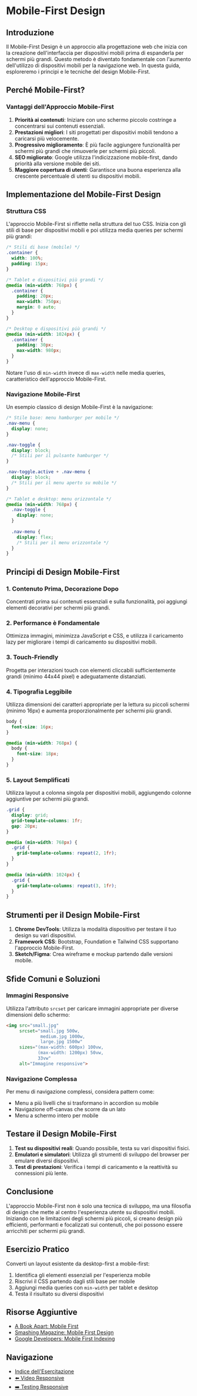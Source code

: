 # Mobile-First Design

## Introduzione

Il Mobile-First Design è un approccio alla progettazione web che inizia con la creazione dell'interfaccia per dispositivi mobili prima di espanderla per schermi più grandi. Questo metodo è diventato fondamentale con l'aumento dell'utilizzo di dispositivi mobili per la navigazione web. In questa guida, esploreremo i principi e le tecniche del design Mobile-First.

## Perché Mobile-First?

### Vantaggi dell'Approccio Mobile-First

1. **Priorità ai contenuti**: Iniziare con uno schermo piccolo costringe a concentrarsi sui contenuti essenziali.
2. **Prestazioni migliori**: I siti progettati per dispositivi mobili tendono a caricarsi più velocemente.
3. **Progressivo miglioramento**: È più facile aggiungere funzionalità per schermi più grandi che rimuoverle per schermi più piccoli.
4. **SEO migliorato**: Google utilizza l'indicizzazione mobile-first, dando priorità alla versione mobile dei siti.
5. **Maggiore copertura di utenti**: Garantisce una buona esperienza alla crescente percentuale di utenti su dispositivi mobili.

## Implementazione del Mobile-First Design

### Struttura CSS

L'approccio Mobile-First si riflette nella struttura del tuo CSS. Inizia con gli stili di base per dispositivi mobili e poi utilizza media queries per schermi più grandi:

```css
/* Stili di base (mobile) */
.container {
  width: 100%;
  padding: 15px;
}

/* Tablet e dispositivi più grandi */
@media (min-width: 768px) {
  .container {
    padding: 20px;
    max-width: 750px;
    margin: 0 auto;
  }
}

/* Desktop e dispositivi più grandi */
@media (min-width: 1024px) {
  .container {
    padding: 30px;
    max-width: 980px;
  }
}
```

Notare l'uso di `min-width` invece di `max-width` nelle media queries, caratteristico dell'approccio Mobile-First.

### Navigazione Mobile-First

Un esempio classico di design Mobile-First è la navigazione:

```css
/* Stile base: menu hamburger per mobile */
.nav-menu {
  display: none;
}

.nav-toggle {
  display: block;
  /* Stili per il pulsante hamburger */
}

.nav-toggle.active + .nav-menu {
  display: block;
  /* Stili per il menu aperto su mobile */
}

/* Tablet e desktop: menu orizzontale */
@media (min-width: 768px) {
  .nav-toggle {
    display: none;
  }
  
  .nav-menu {
    display: flex;
    /* Stili per il menu orizzontale */
  }
}
```

## Principi di Design Mobile-First

### 1. Contenuto Prima, Decorazione Dopo

Concentrati prima sui contenuti essenziali e sulla funzionalità, poi aggiungi elementi decorativi per schermi più grandi.

### 2. Performance è Fondamentale

Ottimizza immagini, minimizza JavaScript e CSS, e utilizza il caricamento lazy per migliorare i tempi di caricamento su dispositivi mobili.

### 3. Touch-Friendly

Progetta per interazioni touch con elementi cliccabili sufficientemente grandi (minimo 44x44 pixel) e adeguatamente distanziati.

### 4. Tipografia Leggibile

Utilizza dimensioni dei caratteri appropriate per la lettura su piccoli schermi (minimo 16px) e aumenta proporzionalmente per schermi più grandi.

```css
body {
  font-size: 16px;
}

@media (min-width: 768px) {
  body {
    font-size: 18px;
  }
}
```

### 5. Layout Semplificati

Utilizza layout a colonna singola per dispositivi mobili, aggiungendo colonne aggiuntive per schermi più grandi.

```css
.grid {
  display: grid;
  grid-template-columns: 1fr;
  gap: 20px;
}

@media (min-width: 768px) {
  .grid {
    grid-template-columns: repeat(2, 1fr);
  }
}

@media (min-width: 1024px) {
  .grid {
    grid-template-columns: repeat(3, 1fr);
  }
}
```

## Strumenti per il Design Mobile-First

1. **Chrome DevTools**: Utilizza la modalità dispositivo per testare il tuo design su vari dispositivi.
2. **Framework CSS**: Bootstrap, Foundation e Tailwind CSS supportano l'approccio Mobile-First.
3. **Sketch/Figma**: Crea wireframe e mockup partendo dalle versioni mobile.

## Sfide Comuni e Soluzioni

### Immagini Responsive

Utilizza l'attributo `srcset` per caricare immagini appropriate per diverse dimensioni dello schermo:

```html
<img src="small.jpg"
     srcset="small.jpg 500w,
             medium.jpg 1000w,
             large.jpg 1500w"
     sizes="(max-width: 600px) 100vw,
            (max-width: 1200px) 50vw,
            33vw"
     alt="Immagine responsive">
```

### Navigazione Complessa

Per menu di navigazione complessi, considera pattern come:
- Menu a più livelli che si trasformano in accordion su mobile
- Navigazione off-canvas che scorre da un lato
- Menu a schermo intero per mobile

## Testare il Design Mobile-First

1. **Test su dispositivi reali**: Quando possibile, testa su vari dispositivi fisici.
2. **Emulatori e simulatori**: Utilizza gli strumenti di sviluppo del browser per emulare diversi dispositivi.
3. **Test di prestazioni**: Verifica i tempi di caricamento e la reattività su connessioni più lente.

## Conclusione

L'approccio Mobile-First non è solo una tecnica di sviluppo, ma una filosofia di design che mette al centro l'esperienza utente su dispositivi mobili. Iniziando con le limitazioni degli schermi più piccoli, si creano design più efficienti, performanti e focalizzati sui contenuti, che poi possono essere arricchiti per schermi più grandi.

## Esercizio Pratico

Converti un layout esistente da desktop-first a mobile-first:
1. Identifica gli elementi essenziali per l'esperienza mobile
2. Riscrivi il CSS partendo dagli stili base per mobile
3. Aggiungi media queries con `min-width` per tablet e desktop
4. Testa il risultato su diversi dispositivi

## Risorse Aggiuntive

- [A Book Apart: Mobile First](https://abookapart.com/products/mobile-first)
- [Smashing Magazine: Mobile First Design](https://www.smashingmagazine.com/2019/01/how-to-learn-css/)
- [Google Developers: Mobile First Indexing](https://developers.google.com/search/mobile-sites/mobile-first-indexing)

## Navigazione
- [Indice dell'Esercitazione](./README.md)
- [⬅️ Video Responsive](./05-VideoResponsive.md)
- [➡️ Testing Responsive](./07-TestingResponsive.md)
